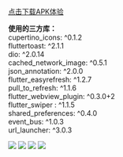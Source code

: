 
[点击下载APK体验](https://github.com/lrain-lv/flutter_meituan/blob/master/app.apk)

**使用的三方库：**  
    cupertino_icons: ^0.1.2  
    fluttertoast: ^2.1.1  
    dio: ^2.0.14  
    cached_network_image: ^0.5.1  
    json_annotation: ^2.0.0  
    flutter_easyrefresh: ^1.2.7  
    pull_to_refresh: ^1.1.6  
    flutter_webview_plugin: ^0.3.0+2  
    flutter_swiper : ^1.1.5  
    shared_preferences: ^0.4.0  
    event_bus: ^1.0.3  
    url_launcher: ^3.0.3  

![](https://github.com/lrain-lv/flutter_meituan/blob/master/WechatIMG6.jpeg)
![](https://github.com/lrain-lv/flutter_meituan/blob/master/WechatIMG5.jpeg)
![](https://github.com/lrain-lv/flutter_meituan/blob/master/WechatIMG2.jpeg)
![](https://github.com/lrain-lv/flutter_meituan/blob/master/WechatIMG3.jpeg)


